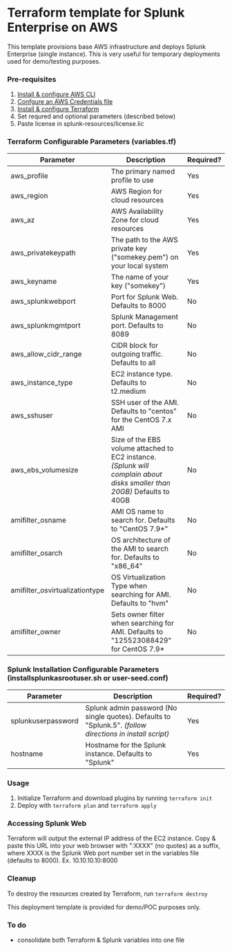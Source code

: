 # Terraform template for Splunk Enterprise on AWS
This template provisions base AWS infrastructure and deploys Splunk Enterprise (single instance). This is very useful for temporary deployments used for demo/testing purposes.

### Pre-requisites
1. [Install & configure AWS CLI](https://docs.aws.amazon.com/cli/latest/userguide/install-cliv2.html)
2. [Confgure an AWS Credentials file](https://docs.aws.amazon.com/cli/latest/userguide/cli-configure-files.html)
3. [Install & configure Terraform](https://learn.hashicorp.com/tutorials/terraform/install-cli)
4. Set requred and optional parameters (described below)
5. Paste license in splunk-resources/license.lic

### Terraform Configurable Parameters (variables.tf)

Parameter | Description | Required?
-- | -- | --
aws_profile | The primary named profile to use | Yes
aws_region | AWS Region for cloud resources | Yes
aws_az | AWS Availability Zone for cloud resources | Yes
aws_privatekeypath | The path to the AWS private key ("somekey.pem") on your local system | Yes
aws_keyname | The name of your key ("somekey") | Yes
aws_splunkwebport | Port for Splunk Web. Defaults to 8000 | No
aws_splunkmgmtport | Splunk Management port. Defaults to 8089 | No
aws_allow_cidr_range | CIDR block for outgoing traffic. Defaults to all | No
aws_instance_type | EC2 instance type. Defaults to t2.medium | No
aws_sshuser | SSH user of the AMI. Defaults to "centos" for the CentOS 7.x AMI | No
aws_ebs_volumesize | Size of the EBS volume attached to EC2 instance. *(Splunk will complain about disks smaller than 20GB)* Defaults to 40GB | No
amifilter_osname | AMI OS name to search for. Defaults to "CentOS 7.9*" | No
amifilter_osarch | OS architecture of the AMI to search for. Defaults to "x86_64" | No
amifilter_osvirtualizationtype | OS Virtualization Type when searching for AMI. Defaults to "hvm" | No
amifilter_owner | Sets owner filter when searching for AMI. Defaults to "125523088429" for CentOS 7.9* | No

### Splunk Installation Configurable Parameters (installsplunkasrootuser.sh or user-seed.conf)

Parameter | Description | Required?
--- | --- | ---
splunkuserpassword | Splunk admin password (No single quotes). Defaults to "Splunk.5". *(follow directions in install script)* | Yes
hostname | Hostname for the Splunk instance. Defaults to "Splunk" | Yes


### Usage

1. Initialize Terraform and download plugins by running `terraform init`
2. Deploy with `terraform plan` and `terraform apply`

### Accessing Splunk Web
Terraform will output the external IP address of the EC2 instance. Copy & paste this URL into your web browser with ":XXXX" (no quotes) as a suffix, where XXXX is the Splunk Web port number set in the variables file (defaults to 8000). Ex. 10.10.10.10:8000

### Cleanup
To destroy the resources created by Terraform, run `terraform destroy`

This deployment template is provided for demo/POC purposes only.

### To do
* consolidate both Terraform & Splunk variables into one file
